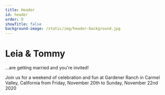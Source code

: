 ```yaml
---
title: Header
id: header
order: 0
showTitle: false
background-image: /static/img/header-background.jpg
---
```


# Leia <span>&</span> Tommy

...are getting married and you're invited!

Join us for a weekend of celebration and fun at Gardener Ranch in Carmel Valley, California from Friday, November 20th to Sunday, November 22nd 2020
